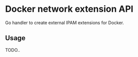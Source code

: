 # Docker network extension API

Go handler to create external IPAM extensions for Docker.

## Usage

TODO..